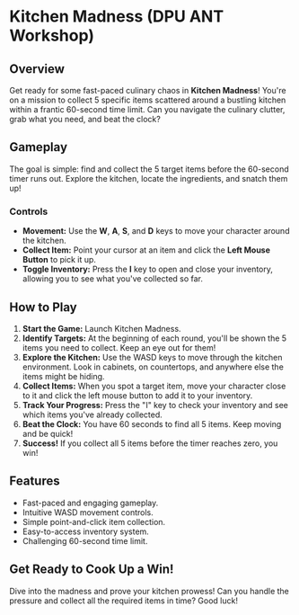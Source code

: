 # Kitchen Madness (DPU ANT Workshop)

## Overview

Get ready for some fast-paced culinary chaos in **Kitchen Madness**! You're on a mission to collect 5 specific items scattered around a bustling kitchen within a frantic 60-second time limit. Can you navigate the culinary clutter, grab what you need, and beat the clock?

## Gameplay

The goal is simple: find and collect the 5 target items before the 60-second timer runs out. Explore the kitchen, locate the ingredients, and snatch them up!

### Controls

* **Movement:** Use the **W**, **A**, **S**, and **D** keys to move your character around the kitchen.
* **Collect Item:** Point your cursor at an item and click the **Left Mouse Button** to pick it up.
* **Toggle Inventory:** Press the **I** key to open and close your inventory, allowing you to see what you've collected so far.

## How to Play

1.  **Start the Game:** Launch Kitchen Madness.
2.  **Identify Targets:** At the beginning of each round, you'll be shown the 5 items you need to collect. Keep an eye out for them!
3.  **Explore the Kitchen:** Use the WASD keys to move through the kitchen environment. Look in cabinets, on countertops, and anywhere else the items might be hiding.
4.  **Collect Items:** When you spot a target item, move your character close to it and click the left mouse button to add it to your inventory.
5.  **Track Your Progress:** Press the "I" key to check your inventory and see which items you've already collected.
6.  **Beat the Clock:** You have 60 seconds to find all 5 items. Keep moving and be quick!
7.  **Success!** If you collect all 5 items before the timer reaches zero, you win!

## Features

* Fast-paced and engaging gameplay.
* Intuitive WASD movement controls.
* Simple point-and-click item collection.
* Easy-to-access inventory system.
* Challenging 60-second time limit.

## Get Ready to Cook Up a Win!

Dive into the madness and prove your kitchen prowess! Can you handle the pressure and collect all the required items in time? Good luck!